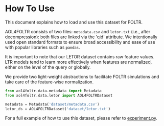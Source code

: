 # How To Use

This document explains how to load and use this dataset for FOLTR.

AOL4FOLTR consists of two files: `metadata.csv` and `letor.txt` (i.e., after decompression): both files are linked via the 'qid' attribute.
We intentionally used open standard formats to ensure broad accessibility and ease of use with popular libraries such as `pandas`.

It is important to note that our LETOR dataset contains raw feature values.
LTR models tend to learn more effectively when features are normalized, either on the level of the query or globally.

We provide two light-weight abstractions to facilitate FOLTR simulations and take care of the feature-wise normalization.

```python
from aol4foltr.data.metadata import Metadata
from aol4foltr.data.letor import AOL4FOLTRDataset

metadata = Metadata('dataset/metadata.csv')
letor_ds = AOL4FOLTRDataset('dataset/letor.txt')
```

For a full example of how to use this dataset, please refer to [experiment.py](../experiment.py).
